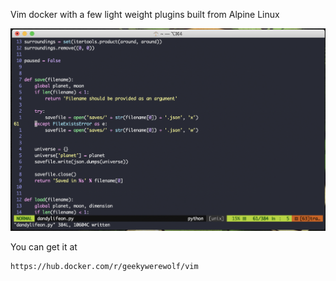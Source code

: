 Vim docker with a few light weight plugins built from Alpine Linux

![Example: ](/screenshot.png?raw=true "Example")

You can get it at 
```
https://hub.docker.com/r/geekywerewolf/vim
```
